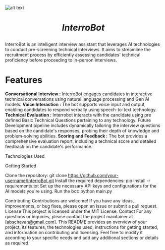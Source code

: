 ![alt text](https://www.hult.edu/blog/media/uploads/2017/10/artificial-intelligence-recruitment.jpg)

# ***<p style="text-align: center;">InterroBot</p>***

InterroBot is an intelligent interview assistant that leverages AI technologies to conduct pre-screening technical interviews. It aims to streamline the recruitment process by efficiently assessing candidates' technical proficiency before proceeding to in-person interviews.

# Features

**Conversational Interview :** InterroBot engages candidates in interactive technical conversations using natural language processing and Gen AI models.
**Voice Interaction :** The bot supports voice input and output, enabling candidates to respond verbally using speech-to-text technology.
**Technical Evaluation :** Interrobot interacts with the candidate using pre defined Basic Technical Questions pertaining to any technology. Future Development pipeline includes dynamically tailoring the interview questions based on the candidate's responses, probing their depth of knowledge and problem-solving abilities.
**Scoring and Feedback :** The bot provides a comprehensive evaluation report, including a technical score and detailed feedback on the candidate's performance.

Technologies Used

<TBD>

Getting Started

Clone the repository: git clone https://github.com/your-username/InterroBot.git
Install the required dependencies: pip install -r requirements.txt
Set up the necessary API keys and configurations for the AI models you're using.
Run the bot: python main.py

Contributing
Contributions are welcome! If you have any ideas, improvements, or bug fixes, please open an issue or submit a pull request.
License
This project is licensed under the MIT License.
Contact
For any questions or inquiries, please contact the project maintainer at [abschavan@gmail.com].
This README provides an overview of your project, its features, the technologies used, instructions for getting started, and information on contributing and licensing. Feel free to modify it according to your specific needs and add any additional sections or details as required.
